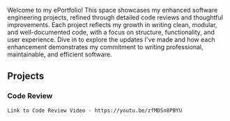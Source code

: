 Welcome to my ePortfolio! This space showcases my enhanced software engineering projects, refined through detailed code reviews and thoughtful improvements. Each project reflects my growth in writing clean, modular, and well-documented code, with a focus on structure, functionality, and user experience. Dive in to explore the updates I've made and how each enhancement demonstrates my commitment to writing professional, maintainable, and efficient software.
## Projects
### Code Review
    Link to Code Review Video - https://youtu.be/zfMDSn8PBYU


